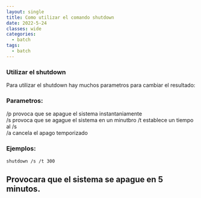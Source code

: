 ```yaml
---
layout: single
title: Como utilizar el comando shutdown
date: 2022-5-24
classes: wide
categories:
  - batch
tags:
  - batch
---
```


### Utilizar  el shutdown

Para utilizar el shutdown hay muchos parametros para 
cambiar el resultado:

### Parametros:
/p provoca que se apague el sistema instantaniamente<br>
/s provoca que se agague el sistema en un minutbro
/t establece un tiempo al /s<br>
/a cancela el apago temporizado

### Ejemplos:
```batch
shutdown /s /t 300
```
Provocara que el sistema se apague en 5 minutos.
---